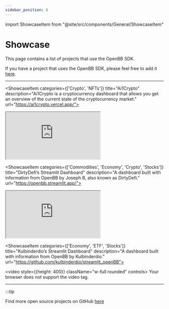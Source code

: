 ```yaml
---
sidebar_position: 6
---
```


import ShowcaseItem from "@site/src/components/General/ShowcaseItem"

# Showcase

This page contains a list of projects that use the OpenBB SDK.

If you have a project that uses the OpenBB SDK, please feel free to add it [here](#).

---

<ShowcaseItem
categories={['Crypto', 'NFTs']}
title="Ai1Crypto"
description="Ai1Crypto is a cryptocurrency dashboard that allows you get an overview of the current state of the cryptocurrency market."
url="https://ai1crypto.vercel.app/">

<iframe style={{height: 400}} className="w-full rounded"
src="https://ai1crypto.vercel.app/" title="Ai1Crypto"></iframe>
</ShowcaseItem>

<ShowcaseItem
categories={['Commodities', 'Economy', 'Crypto', 'Stocks']}
title="DirtyDefi’s Streamlit Dashboard"
description="A dashboard built with information from OpenBB by Joseph B, also known as DirtyDefi."
url="https://openbb.streamlit.app/">

<iframe style={{height: 400}} className="w-full rounded"
src="https://openbb.streamlit.app/?embedded=true" title="DirtyDefi’s Streamlit Dashboard"></iframe>
</ShowcaseItem>

<ShowcaseItem
categories={['Economy', 'ETF', 'Stocks']}
title="Kulbinderdio’s Streamlit Dashboard"
description="A dashboard built with information from OpenBB by Kulbinderdio."
url="https://github.com/kulbinderdio/streamlit_openBB">

<video style={{height: 400}} className="w-full rounded" controls>
  <source src="https://user-images.githubusercontent.com/4700433/205459912-9c9a10ac-50ce-42e3-8bf1-ad2e5a64b2a1.mp4" type="video/mp4" />
Your browser does not support the video tag.
</video>
</ShowcaseItem>

---

:::tip

Find more open source projects on GitHub [here](https://github.com/search?q=topic:openbb&type=Repositories&l=&l=)
